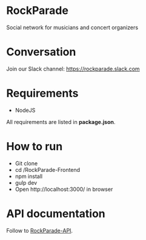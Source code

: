 RockParade
==========
Social network for musicians and concert organizers

Conversation
============
Join our Slack channel: https://rockparade.slack.com

Requirements
============
* NodeJS

All requirements are listed in **package.json**.

How to run
==========
* Git clone
* cd /RockParade-Frontend
* npm install
* gulp dev
* Open http://localhost:3000/ in browser

API documentation
=================
Follow to [RockParade-API](https://github.com/VAPC/RockParade-API).